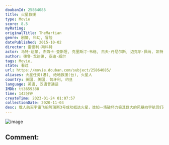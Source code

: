 ```yaml
---
doubanId: 25864085
title: 火星救援
type: Movie
score: 8.5
myRating: 
originalTitle: TheMartian
genre: 剧情, 科幻, 冒险
datePublished: 2015-10-02
director: 雷德利·斯科特
actor: 马特·达蒙, 杰西卡·查斯坦, 克里斯汀·韦格, 杰夫·丹尼尔斯, 迈克尔·佩纳, 凯特·玛拉, 肖恩·宾, 塞巴斯蒂安·斯坦, 唐纳德·格洛弗, 切瓦特·埃加福, 阿卡塞尔·亨涅, 陈数, 高雄, 本尼迪克特·黄, 麦肯兹·戴维斯, 娜奥米·斯科特, 丽丽·博尔丹, 布莱恩·卡斯佩, undefined, undefined, undefined, 迈克尔·寇特斯, 尼克·穆罕默德, 乔纳森·阿里斯, 马克·奥尼尔, 索子贾·奥尔森兰, 彼得·林卡, 恩佐·科伦蒂
author: 德鲁·戈达德, 安迪·威尔
tags: Movie, 
state: 看过
url: https://movie.douban.com/subject/25864085/
aliases: 火星任务(港), 绝地救援(台), 火星人
country: 英国, 美国, 匈牙利, 约旦
language: 英语, 汉语普通话
IMDb: tt3659388
time: 142分钟
createTime: 2023-01-24 01:07:57
collectionDate: 2020-11-04
desc: 载人航天宇宙飞船阿瑞斯3号成功抵达火星，谁知一场破坏力极其巨大的风暴向宇航员们袭来，阿瑞斯3号被迫中断任务，紧急返航。撤离途中，宇航员马克·沃特尼（马特·达蒙MattDamon饰）被飞船上吹落的...
---
```


![image](p2280097442.jpg)

Comment: 
---

